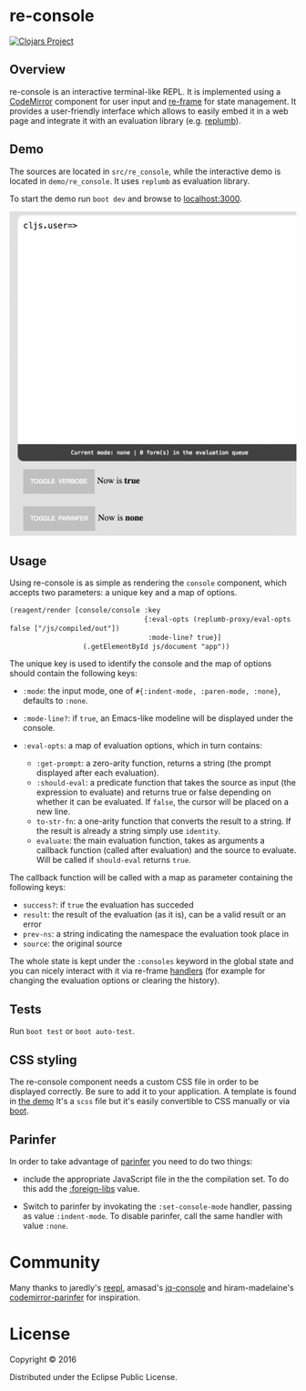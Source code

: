 # re-console

[![Clojars Project](https://img.shields.io/clojars/v/re-console.svg)](https://clojars.org/re-console)

## Overview
re-console is an interactive terminal-like REPL. It is implemented using a
[CodeMirror](https://codemirror.net/)
component for user input and
[re-frame](https://github.com/Day8/re-frame) for state management. It
provides a user-friendly interface which allows to easily embed it in a web page
and integrate it with an evaluation library (e.g.
[replumb](https://github.com/Lambda-X/replumb)).

## Demo

The sources are located in `src/re_console`,
while the interactive demo is located in `demo/re_console`.
It uses `replumb` as evaluation library.

To start the demo run `boot dev` and browse to
[localhost:3000](http://localhost:3000).

![screenshot](screenshot.gif)

## Usage

Using re-console is as simple as rendering the `console` component, which
accepts two parameters: a unique key and a map of options.

```
(reagent/render [console/console :key
                                 {:eval-opts (replumb-proxy/eval-opts false ["/js/compiled/out"])
                                  :mode-line? true}]
                  (.getElementById js/document "app"))
```

The unique key is used to identify the console and the map of options
should contain the following keys:

* `:mode`: the input mode, one of `#{:indent-mode, :paren-mode, :none}`, defaults
to `:none`.
* `:mode-line?`: if `true`, an Emacs-like modeline will be displayed under the
console.
* `:eval-opts`: a map of evaluation options, which in turn contains:

  * `:get-prompt`: a zero-arity function, returns a string (the prompt
  displayed after each evaluation).
  * `:should-eval`: a predicate function that takes the source as input (the
  expression to evaluate) and returns true or false depending on whether
  it can be evaluated. If `false`, the cursor will be placed on a new line.
  * `to-str-fn`: a one-arity function that converts the result to a string.
  If the result is already a string simply use `identity`.
  * `evaluate`: the main evaluation function, takes as arguments a callback
  function (called after evaluation) and the source to evaluate.
  Will be called if `should-eval` returns `true`.

The callback function will be called with a map as parameter containing the
following keys:

* `success?`: if `true` the evaluation has succeded
* `result`: the result of the evaluation (as it is), can be a valid result or an
error
* `prev-ns`: a string indicating the namespace the evaluation took place in
* `source`: the original source

The whole state is kept under the `:consoles` keyword in the global state and
you can nicely interact with it via re-frame
[handlers](https://github.com/Lambda-X/re-console/blob/0.1.3/src/re_console/handlers.cljs)
(for example for changing the evaluation options or clearing the history).

## Tests

Run `boot test` or `boot auto-test`.

## CSS styling

The re-console component needs a custom CSS file in order to be displayed
correctly. Be sure to add it to your application. A template is found in
[the demo](https://github.com/Lambda-X/re-console/blob/0.1.3/html/css/re-console.scss)
It's a `scss` file but it's easily convertible to CSS manually or via
[boot](https://github.com/Lambda-X/re-console/blob/0.1.3/build.boot#L80).

## Parinfer

In order to take advantage of [parinfer](https://shaunlebron.github.io/parinfer/)
you need to do two things:

* include the appropriate JavaScript file in the the compilation set. To do this
add the [:foreign-libs](https://github.com/Lambda-X/re-console/blob/0.1.3/build.boot#L69)
value.

* Switch to parinfer by invokating the `:set-console-mode` handler, passing as
value `:indent-mode`. To disable parinfer, call the same handler with value `:none`.

# Community

Many thanks to jaredly's
[reepl](https://github.com/jaredly/reepl), amasad's
[jq-console](https://github.com/replit/jq-console) and hiram-madelaine's
[codemirror-parinfer](https://github.com/hiram-madelaine/codemirror-parinfer)
for inspiration.

# License

Copyright © 2016

Distributed under the Eclipse Public License.
